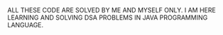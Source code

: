 ALL THESE CODE ARE SOLVED BY ME AND MYSELF ONLY.
I AM HERE LEARNING AND SOLVING DSA PROBLEMS IN JAVA PROGRAMMING LANGUAGE.
